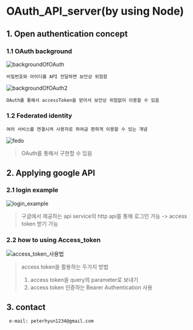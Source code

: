 # OAuth_API_server(by using Node)

## 1. Open authentication concept
### 1.1 OAuth background
![backgroundOfOAuth](https://user-images.githubusercontent.com/46476398/72710739-12424200-3bab-11ea-997c-550adda4af5c.PNG)
    
    비밀번호와 아이디를 API 전달하면 보안상 위험함
![backgroundOfOAuth2](https://user-images.githubusercontent.com/46476398/72710744-13736f00-3bab-11ea-9fab-b17b27179894.PNG)
    
    OAuth를 통해서 accessToken을 받아서 보안상 위험없이 이용할 수 있음
### 1.2 Federated identity
    여러 서비스를 연결시켜 사용자로 하여금 편하게 이용할 수 있는 개념
![fedo](https://cdn-images-1.medium.com/max/1600/1*6TeBm2nxup6YeDm7axm_uA.png)
>OAuth를 통해서 구현할 수 있음

## 2. Applying google API
### 2.1 login example
![login_example](https://user-images.githubusercontent.com/46476398/73237660-a62e9200-41d9-11ea-8aee-eaf37017d80b.PNG)
> 구글에서 제공하는 api service의 http api를 통해 로그인 가능 -> access token 받기 가능

### 2.2 how to using Access_token
![access_token_사용법](https://user-images.githubusercontent.com/46476398/73237583-623b8d00-41d9-11ea-8cd9-c7f5005641c5.PNG)
> access token을 활용하는 두가지 방법
> 1. access token을 query의 parameter로 보내기
> 2. access token 인증하는 Bearer Authentication 사용

## 3. contact
     e-mail: peterhyun1234@gmail.com